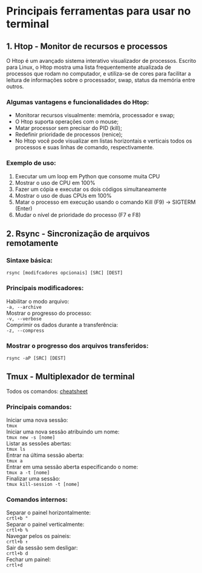 # Principais ferramentas para usar no terminal

## 1. Htop - Monitor de recursos e processos

O Htop é um avançado sistema interativo visualizador de processos. Escrito para Linux, o Htop mostra uma lista frequentemente atualizada de processos que rodam no computador, e utiliza-se de cores para facilitar a leitura de informações sobre o processador, swap, status da memória entre outros.

### Algumas vantagens e funcionalidades do Htop:
- Monitorar recursos visualmente: memória, processador e swap;
- O Htop suporta operações com o mouse;
- Matar processor sem precisar do PID (kill);
- Redefinir prioridade de processos (renice);
- No Htop você pode visualizar em listas horizontais e verticais todos os processos e suas linhas de comando, respectivamente.

### Exemplo de uso:
1.  Executar um um loop em Python que consome muita CPU
2.  Mostrar o uso de CPU em 100%
3.  Fazer um cópia e executar os dois códigos simultaneamente
4.  Mostrar o uso de duas CPUs em 100%
5.  Matar o processo em execução usando o comando Kill (F9) -> SIGTERM (Enter)
6.  Mudar o nível de prioridade do processo (F7 e F8)

## 2. Rsync - Sincronização de arquivos remotamente

### Sintaxe básica:

`rsync [modifcadores opcionais] [SRC] [DEST]`

### Principais modificadores:

Habilitar o modo arquivo:  
`-a, --archive`  
Mostrar o progresso do processo:  
`-v, --verbose`  
Comprimir os dados durante a transferência:  
`-z, --compress`  

### Mostrar o progresso dos arquivos transferidos:
`rsync -aP [SRC] [DEST]`

## Tmux - Multiplexador de terminal

Todos os comandos: [cheatsheet]('https://tmuxcheatsheet.com/')

### Principais comandos:

Iniciar uma nova sessão:  
`tmux`  
Iniciar uma nova sessão atribuindo um nome:  
`tmux new -s [nome]`  
Listar as sessões abertas:  
`tmux ls`  
Entrar na última sessão aberta:  
`tmux a`  
Entrar em uma sessão aberta especificando o nome:  
`tmux a -t [nome]`  
Finalizar uma sessão:  
`tmux kill-session -t [nome]`  

### Comandos internos:
Separar o painel horizontalmente:  
`crtl+b "`  
Separar o painel verticalmente:  
`crtl+b %`  
Navegar pelos os paineis:  
`crtl+b ↑`  
Sair da sessão sem desligar:  
`crtl+b d`  
Fechar um painel:  
`crtl+d`  
